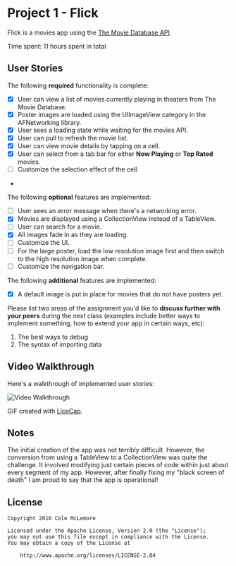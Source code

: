 # Project 1 - Flick

Flick is a movies app using the [The Movie Database API](http://docs.themoviedb.apiary.io/#).

Time spent: 11 hours spent in total

## User Stories

The following **required** functionality is complete:

- [X] User can view a list of movies currently playing in theaters from The Movie Database.
- [X] Poster images are loaded using the UIImageView category in the AFNetworking library.
- [X] User sees a loading state while waiting for the movies API.
- [X] User can pull to refresh the movie list.
- [X] User can view movie details by tapping on a cell.
- [X] User can select from a tab bar for either **Now Playing** or **Top Rated** movies.
- [ ] Customize the selection effect of the cell.
- 
The following **optional** features are implemented:

- [ ] User sees an error message when there's a networking error.
- [X] Movies are displayed using a CollectionView instead of a TableView.
- [ ] User can search for a movie.
- [X] All images fade in as they are loading.
- [ ] Customize the UI.
- [ ] For the large poster, load the low resolution image first and then switch to the high resolution image when complete.
- [ ] Customize the navigation bar.

The following **additional** features are implemented:

- [X] A default image is put in place for movies that do not have posters yet.

Please list two areas of the assignment you'd like to **discuss further with your peers** during the next class (examples include better ways to implement something, how to extend your app in certain ways, etc):

1. The best ways to debug
2. The syntax of importing data

## Video Walkthrough 

Here's a walkthrough of implemented user stories:

<img src='http://i.imgur.com/lAIYmzH.gif' title='Flick Walkthrough' width='' alt='Video Walkthrough' />

GIF created with [LiceCap](http://www.cockos.com/licecap/).

## Notes

The initial creation of the app was not terribly difficult. However, the conversion from using a TableView to a 
CollectionView was quite the challenge. It involved modifying just certain pieces of code within just about every
segment of my app. However, after finally fixing my "black screen of death" I am proud to say that the app is operational!

## License

    Copyright 2016 Cole McLemore

    Licensed under the Apache License, Version 2.0 (the "License");
    you may not use this file except in compliance with the License.
    You may obtain a copy of the License at

        http://www.apache.org/licenses/LICENSE-2.04
